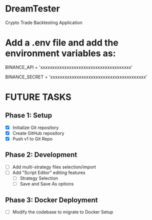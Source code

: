 # DreamTester
Crypto Trade Backtesting Application

# Add a .env file and add the environment variables as:
BINANCE_API = 'xxxxxxxxxxxxxxxxxxxxxxxxxxxxxxxxxxxxxx'

BINANCE_SECRET = 'xxxxxxxxxxxxxxxxxxxxxxxxxxxxxxxxxxxxxxxx'

# FUTURE TASKS
## Phase 1: Setup
- [x] Initialize Git repository
- [x] Create GitHub repository
- [x] Push v1 to Git Repo

## Phase 2: Development
- [ ] Add multi-strategy files selection/import
- [ ] Add "Script Editor" editing features
    - [ ] Strategy Selection
    - [ ] Save and Save As options

## Phase 3: Docker Deployment
- [ ] Modify the codebase to migrate to Docker Setup